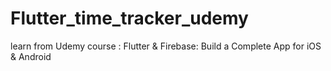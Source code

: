 # Flutter_time_tracker_udemy
learn from Udemy course : Flutter &amp; Firebase: Build a Complete App for iOS &amp; Android
